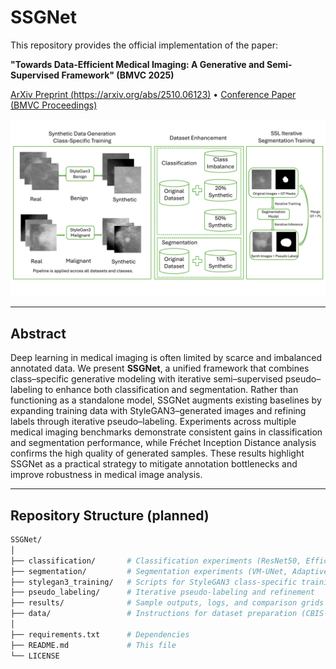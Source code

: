 # SSGNet

This repository provides the official implementation of the paper:  

**"Towards Data-Efficient Medical Imaging: A Generative and Semi-Supervised Framework" (BMVC 2025)**  

[ArXiv Preprint (https://arxiv.org/abs/2510.06123)]() • [Conference Paper (BMVC Proceedings)]()

<p align="center">
  <img src="images/diagram_BMVC.png" width="800px">
</p>

---

## Abstract
Deep learning in medical imaging is often limited by scarce and imbalanced annotated data. We present **SSGNet**, a unified framework that combines class–specific generative modeling with iterative semi–supervised pseudo–labeling to enhance both classification and segmentation. Rather than functioning as a standalone model, SSGNet augments existing baselines by expanding training data with StyleGAN3–generated images and refining labels through iterative pseudo–labeling. Experiments across multiple medical imaging benchmarks demonstrate consistent gains in classification and segmentation performance, while Fréchet Inception Distance analysis confirms the high quality of generated samples. These results highlight SSGNet as a practical strategy to mitigate annotation bottlenecks and improve robustness in medical image analysis.

---

## Repository Structure (planned)
```bash
SSGNet/
│
├── classification/       # Classification experiments (ResNet50, EfficientNet, etc.)
├── segmentation/         # Segmentation experiments (VM-UNet, Adaptive t-vMF Dice Loss)
├── stylegan3_training/   # Scripts for StyleGAN3 class-specific training
├── pseudo_labeling/      # Iterative pseudo-labeling and refinement
├── results/              # Sample outputs, logs, and comparison grids
├── data/                 # Instructions for dataset preparation (CBIS-DDSM, ISIC, Kvasir, etc.)
│
├── requirements.txt      # Dependencies
├── README.md             # This file
└── LICENSE
